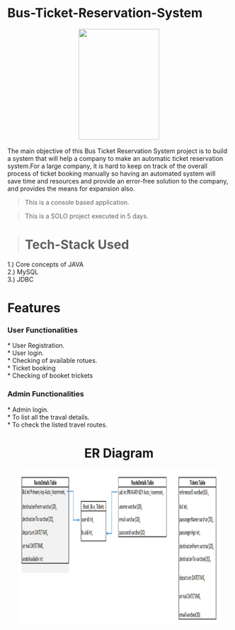 # Bus-Ticket-Reservation-System
<div id="header" align="center">
  <img src="https://i0.wp.com/www.lovelycoding.org/wp-content/uploads/2021/01/Bus-Reservation-System.jpg?w=680&ssl=1" width="60%" height = "250px"/>
</div>

The main objective of this Bus Ticket Reservation System project is to build a system that will help a company to make an automatic ticket reservation system.For a large company, it is hard to keep on track of the overall process of ticket booking manually so having an automated system will save time and resources and provide an error-free solution to the company, and provides the means for expansion also.
> This is a console based application.

> This is a SOLO project executed in 5 days.

> # Tech-Stack Used
1.) Core concepts of JAVA <br>
2.) MySQL <br>
3.) JDBC

# Features
<h3> User Functionalities </h3>
* User Registration.<br>
* User login.<br>
* Checking of available rotues.<br>
* Ticket booking<br>
* Checking of booket trickets<br>


<h3> Admin Functionalities </h3>
* Admin login.<br>
* To list all the traval details.<br>
* To check the listed travel routes.<br>


<h1 align = "center"> ER Diagram </h1>
<div id="header" align="center">
  <img src="https://raw.githubusercontent.com/Sandeeprawat313/Bus-Ticket-Reservation-System/main/ER%20-%20Diagram.png" width="90%" height = "350px"/>
</div>

